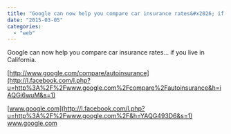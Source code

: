 ```yaml
---
title: "Google can now help you compare car insurance rates&#x2026; if you live in California...."
date: "2015-03-05"
categories: 
  - "web"
---
```


Google can now help you compare car insurance rates… if you live in California.  
  
[http://www.google.com/compare/autoinsurance](http://l.facebook.com/l.php?u=http%3A%2F%2Fwww.google.com%2Fcompare%2Fautoinsurance&h=iAQGi6wuM&s=1)  
  
  
[](http://l.facebook.com/l.php?u=http%3A%2F%2Fwww.google.com%2Fcompare%2Fautoinsurance&h=8AQFtI07X&s=1)[www.google.com](http://l.facebook.com/l.php?u=http%3A%2F%2Fwww.google.com%2F&h=YAQG493D6&s=1)  
www.google.com
